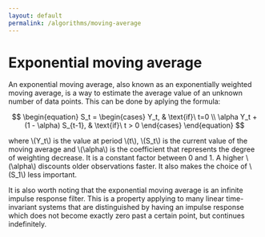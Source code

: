 ```yaml
---
layout: default
permalink: /algorithms/moving-average
---
```


# Exponential moving average
An exponential moving average, also known as an exponentially weighted moving average, is a way to estimate the average value of an unknown number of data points. This can be done by aplying the formula:

$$
\begin{equation}
    S_t =
    \begin{cases}
        Y_t, & \text{if}\ t=0 \\
        \alpha Y_t + (1 - \alpha) S_{t-1}, & \text{if}\ t > 0
    \end{cases}
\end{equation}
$$

where \\(Y_t\\) is the value at period \\(t\\), \\(S_t\\) is the current value of the moving average and \\(\alpha\\) is the coefficient that represents the degree of weighting decrease. It is a constant factor between 0 and 1. A higher \\(\alpha\\) discounts older observations faster. It also makes the choice of \\(S_1\\) less important.

It is also worth noting that the exponential moving average is an infinite impulse response filter. This is a property applying to many linear time-invariant systems that are distinguished by having an impulse response which does not become exactly zero past a certain point, but continues indefinitely.

